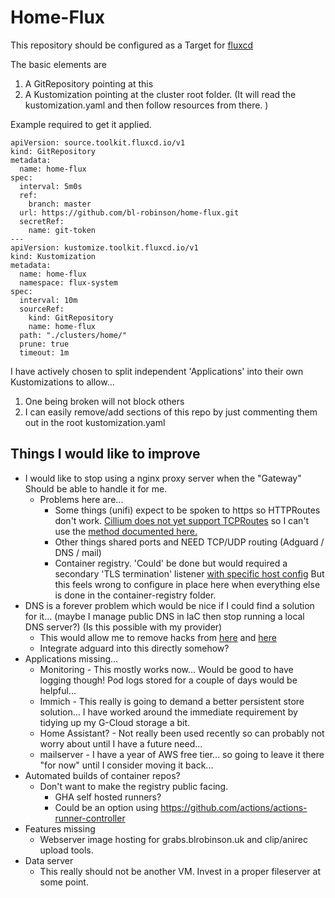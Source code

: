 # Home-Flux

This repository should be configured as a Target for [fluxcd](https://fluxcd.io/)

The basic elements are

1. A GitRepository pointing at this
2. A Kustomization pointing at the cluster root folder. (It will read the kustomization.yaml and then follow resources from there. )

Example required to get it applied.

```
apiVersion: source.toolkit.fluxcd.io/v1
kind: GitRepository
metadata:
  name: home-flux
spec:
  interval: 5m0s
  ref:
    branch: master
  url: https://github.com/bl-robinson/home-flux.git
  secretRef:
    name: git-token
---
apiVersion: kustomize.toolkit.fluxcd.io/v1
kind: Kustomization
metadata:
  name: home-flux
  namespace: flux-system
spec:
  interval: 10m
  sourceRef:
    kind: GitRepository
    name: home-flux
  path: "./clusters/home/"
  prune: true
  timeout: 1m

```

I have actively chosen to split independent 'Applications' into their own Kustomizations to allow...
1. One being broken will not block others
2. I can easily remove/add sections of this repo by just commenting them out in the root kustomization.yaml

## Things I would like to improve

- I would like to stop using a nginx proxy server when the "Gateway" Should be able to handle it for me.
  - Problems here are...
    - Some things (unifi) expect to be spoken to https so HTTPRoutes don't work. [Cillium does not yet support TCPRoutes](https://docs.cilium.io/en/stable/network/servicemesh/gateway-api/gateway-api/) so I can't use the [method documented here.](https://gateway-api.sigs.k8s.io/guides/tls/#clientserver-and-tls)
    - Other things shared ports and NEED TCP/UDP routing (Adguard / DNS / mail)
    - Container registry. 'Could' be done but would required a secondary 'TLS termination' listener [with specific host config](https://gateway-api.sigs.k8s.io/guides/tls/#listeners-with-different-certificates) But this feels wrong to configure in place here when everything else is done in the container-registry folder.
- DNS is a forever problem which would be nice if I could find a solution for it... (maybe I manage public DNS in IaC then stop running a local DNS server?) (Is this possible with my provider)
  - This would allow me to remove hacks from [here](https://github.com/bl-robinson/terraform-k8s-libvirt-cluster/blob/master/configs/workers/cloud_init.cfg#L119) and [here](https://github.com/bl-robinson/terraform-k8s-libvirt-cluster/blob/master/configs/control_plane/cloud_init.cfg#L119)
  - Integrate adguard into this directly somehow?
- Applications missing...
  - Monitoring - This mostly works now... Would be good to have logging though! Pod logs stored for a couple of days would be helpful...
  - Immich - This really is going to demand a better persistent store solution... I have worked around the immediate requirement by tidying up my G-Cloud storage a bit.
  - Home Assistant? - Not really been used recently so can probably not worry about until I have a future need...
  - mailserver - I have a year of AWS free tier... so going to leave it there "for now" until I consider moving it back...
- Automated builds of container repos?
  - Don't want to make the registry public facing.
    - GHA self hosted runners?
    - Could be an option using https://github.com/actions/actions-runner-controller
- Features missing
  - Webserver image hosting for grabs.blrobinson.uk and clip/anirec upload tools.
- Data server
  - This really should not be another VM. Invest in a proper fileserver at some point.